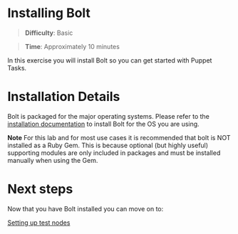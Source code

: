 # Installing Bolt

> **Difficulty**: Basic

> **Time**: Approximately 10 minutes

In this exercise you will install Bolt so you can get started with Puppet Tasks.

# Installation Details

Bolt is packaged for the major operating systems. Please refer to the [installation documentation](https://puppet.com/docs/bolt/latest/bolt_installing.html) to install Bolt for the OS you are using. 

**Note** For this lab and for most use cases it is recommended that bolt is NOT installed as a Ruby Gem. This is because optional (but highly useful) supporting modules are only included in packages and must be installed manually when using the Gem.    

# Next steps

Now that you have Bolt installed you can move on to:

[Setting up test nodes](../02-acquiring-nodes)
